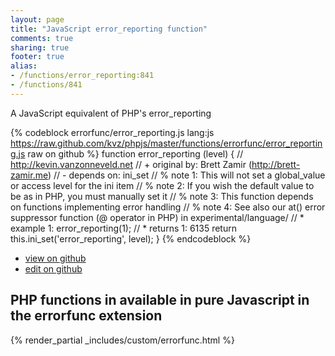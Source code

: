 ```yaml
---
layout: page
title: "JavaScript error_reporting function"
comments: true
sharing: true
footer: true
alias:
- /functions/error_reporting:841
- /functions/841
---
```

<!-- Generated by Rakefile:build -->
A JavaScript equivalent of PHP's error_reporting

{% codeblock errorfunc/error_reporting.js lang:js https://raw.github.com/kvz/phpjs/master/functions/errorfunc/error_reporting.js raw on github %}
function error_reporting (level) {
    // http://kevin.vanzonneveld.net
    // +   original by: Brett Zamir (http://brett-zamir.me)
    // -    depends on: ini_set
    // %        note 1: This will not set a global_value or access level for the ini item
    // %        note 2: If you wish the default value to be as in PHP, you must manually set it
    // %        note 3: This function depends on functions implementing error handling
    // %        note 4: See also our at() error suppressor function (@ operator in PHP) in experimental/language/
    // *     example 1: error_reporting(1);
    // *     returns 1: 6135
    return this.ini_set('error_reporting', level);
}
{% endcodeblock %}

 - [view on github](https://github.com/kvz/phpjs/blob/master/functions/errorfunc/error_reporting.js)
 - [edit on github](https://github.com/kvz/phpjs/edit/master/functions/errorfunc/error_reporting.js)

## PHP functions in available in pure Javascript in the errorfunc extension
{% render_partial _includes/custom/errorfunc.html %}
